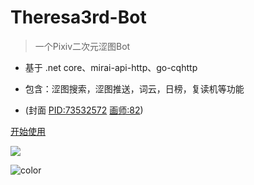 <!-- _coverpage.md -->

# Theresa3rd-Bot

> 一个Pixiv二次元涩图Bot

-   基于 .net core、mirai-api-http、go-cqhttp

-   包含：涩图搜索，涩图推送，词云，日榜，复读机等功能

-   (封面 [PID:73532572](https://www.pixiv.net/artworks/73532572) [画师:82](https://www.pixiv.net/users/14344106))

[开始使用](introduction)

![](/img/73532572_p0.png)

![color](#f0f0f0)
